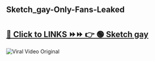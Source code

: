 
 ## Sketch_gay-Only-Fans-Leaked

# <h2><a href="https://clipsfans.com/Sketch_gay&ref=git">🔗 Click to LINKS ⏩⏩ 👉 🟢 Sketch gay </a></h2>

<a href="https://clipsfans.com/Sketch_gay&ref=git" rel="nofollow" data-target="animated-image.originalLink"><img src="https://i.ibb.co.com/xMMVF88/686577567.gif" alt="Viral Video Original" style="max-width: 100%; display: inline-block;" data-target="animated-image.originalImage"></a>
